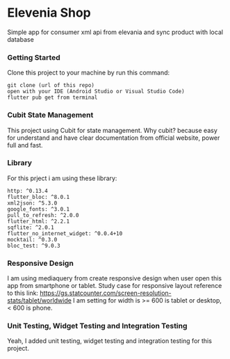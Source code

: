 # Elevenia Shop

Simple app for consumer xml api from elevania and sync product with local database

### Getting Started

Clone this project to your machine by run this command:

```
git clone (url of this repo)
open with your IDE (Android Studio or Visual Studio Code)
flutter pub get from terminal
```


### Cubit State Management

This project using Cubit for state management.
Why cubit? because easy for understand and have clear documentation from official website, power full and fast.


### Library

For this prject i am using these library:

```
http: ^0.13.4
flutter_bloc: ^8.0.1
xml2json: ^5.3.0
google_fonts: ^3.0.1
pull_to_refresh: ^2.0.0
flutter_html: ^2.2.1
sqflite: ^2.0.1
flutter_no_internet_widget: ^0.0.4+10
mocktail: ^0.3.0
bloc_test: ^9.0.3
```


### Responsive Design

I am using mediaquery from create responsive design when user open this app from smartphone or tablet.
Study case for responsive layout reference to this link: https://gs.statcounter.com/screen-resolution-stats/tablet/worldwide
I am setting for width is >= 600 is tablet or desktop, < 600 is phone.


### Unit Testing, Widget Testing and Integration Testing

Yeah, I added unit testing, widget testing and integration testing for this project. 






